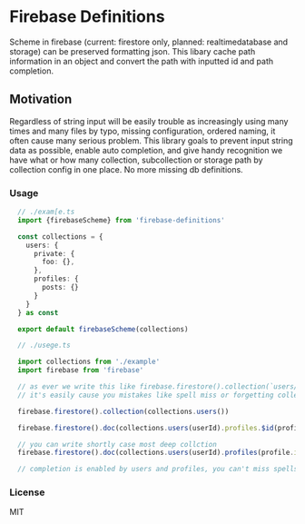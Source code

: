 # Firebase Definitions

Scheme in firebase (current: firestore only, planned: realtimedatabase and storage) can be preserved formatting json.
This libary cache path information in an object and convert the path with inputted id and path completion.

## Motivation

Regardless of string input will be easily trouble as increasingly using many times and many files by typo, missing configuration, ordered naming,
it often cause many serious problem. This library goals to prevent input string data as possible, enable auto completion, and give handy recognition
 we have what or how many collection, subcollection or storage path by collection config in one place. No more missing db definitions.


### Usage

```typescript
  // ./exam[e.ts
  import {firebaseScheme} from 'firebase-definitions'

  const collections = {
    users: {
      private: {
        foo: {},
      },
      profiles: {
        posts: {}
      }
    }
  } as const

  export default firebaseScheme(collections)
```

```typescript
  // ./usege.ts

  import collections from './example'
  import firebase from 'firebase'

  // as ever we write this like firebase.firestore().collection(`users/${userId}/profiles/${profileId}`)
  // it's easily cause you mistakes like spell miss or forgetting collections.

  firebase.firestore().collection(collections.users())

  firebase.firestore().doc(collections.users(userId).profiles.$id(profile.id))

  // you can write shortly case most deep collction
  firebase.firestore().doc(collections.users(userId).profiles(profile.id).posts(post.id))

  // completion is enabled by users and profiles, you can't miss spells or invalid input unless you have mistake in first configuration.
```

### License

MIT
